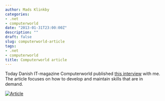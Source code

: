 ```yaml
---
author: Mads Klinkby
categories:
- .net
- computerworld
date: "2013-01-31T23:00:00Z"
description: ""
draft: false
slug: computerworld-article
tags:
- .net
- computerworld
title: Computerworld article
---
```



Today Danish IT-magazine Computerworld published [this interview](http://su.pr/2M1Fx3) with me. The article focuses on how to develop and maintain skills that are in demand. 

[![Article](http://static.getya.net/013/images/cw.jpg?w=710)](http://su.pr/2M1Fx3)

